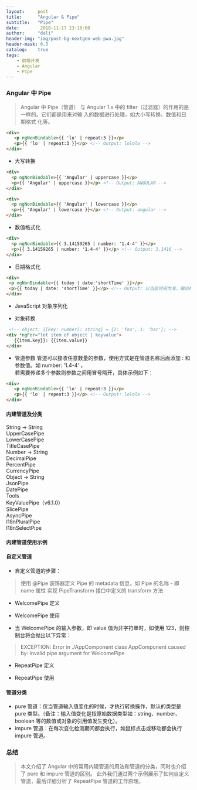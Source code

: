 ```yaml
---
layout:     post
title:      "Angular & Pipe"
subtitle:   "Pipe"
date:        2018-11-17 23:10:00
author:     "dali"
header-img: "img/post-bg-nextgen-web-pwa.jpg"
header-mask: 0.3
catalog:    true
tags:
    - 前端开发
    - Angular
    - Pipe
---
```



### Angular 中 Pipe
> Angular 中 Pipe（管道） 与 Angular 1.x 中的 filter（过滤器）的作用的是一样的。它们都是用来对输  入的数据进行处理，如大小写转换、数值和日期格式  化等。

```html
<div>
   <p ngNonBindable>{{ 'lo' | repeat:3 }}</p>
   <p>{{ 'lo' | repeat:3 }}</p> <!-- Output: lololo -->
</div>
```


- 大写转换
```html
<div>
  <p ngNonBindable>{{ 'Angular' | uppercase }}</p>
  <p>{{ 'Angular' | uppercase }}</p> <!-- Output: ANGULAR -->
</div>
```


```html
<div>
  <p ngNonBindable>{{ 'Angular' | lowercase }}</p>
  <p>{{ 'Angular' | lowercase }}</p> <!-- Output: angular -->
</div>
```

- 数值格式化
```html
<div>
  <p ngNonBindable>{{ 3.14159265 | number: '1.4-4' }}</p>
  <p>{{ 3.14159265 | number: '1.4-4' }}</p> <!-- Output: 3.1416 -->
</div>
```

- 日期格式化  
 
 ```html
<div>
  <p ngNonBindable>{{ today | date:'shortTime' }}</p>
  <p>{{ today | date: 'shortTime' }}</p> <!-- Output: 以当前时间为准，输出格式：10:40 AM -->
</div>  
```

- JavaScript 对象序列化



- 对象转换

 
```html
 <!-- object: {[key: number]: string} = {2: 'foo', 1: 'bar'}; -->
<div *ngFor="let item of object | keyvalue">
   {{item.key}}: {{item.value}} 
</div>
```


- 管道参数
管道可以接收任意数量的参数，使用方式是在管道名称后面添加 : 和参数值。如 number: '1.4-4' ，  
若需要传递多个参数则参数之间用冒号隔开，具体示例如下：

```html
<div>
   <p ngNonBindable>{{ 'lo' | repeat:3 }}</p>
   <p>{{ 'lo' | repeat:3 }}</p> <!-- Output: lololo -->
</div>
```
#### 内建管道及分类
String -> String  
UpperCasePipe  
LowerCasePipe  
TitleCasePipe  
Number -> String  
DecimalPipe  
PercentPipe  
CurrencyPipe  
Object -> String  
JsonPipe  
DatePipe  
Tools  
KeyValuePipe（v6.1.0）  
SlicePipe  
AsyncPipe  
I18nPluralPipe  
I18nSelectPipe 

#### 内建管道使用示例 

#### 自定义管道
- 自定义管道的步骤：

> 使用 @Pipe 装饰器定义 Pipe 的 metadata 信息，如 Pipe 的名称 - 即 name 属性
实现 PipeTransform 接口中定义的 transform 方法
- WelcomePipe 定义  

- WelcomePipe 使用

- 当 WelcomePipe 的输入参数，即 value 值为非字符串时，如使用 123，则控制台将会抛出以下异常：


> EXCEPTION: Error in ./AppComponent class AppComponent caused by: Invalid pipe argument for WelcomePipe

- RepeatPipe 定义

- RepeatPipe 使用

#### 管道分类
-  pure 管道：仅当管道输入值变化的时候，才执行转换操作，默认的类型是 pure 类型。（备注：输入值变化是指原始数据类型如：string、number、boolean 等的数值或对象的引用值发生变化）。  
- impure 管道：在每次变化检测期间都会执行，如鼠标点击或移动都会执行 impure 管道。  
### 总结
> 本文介绍了 Angular 中的常用内建管道的用法和管道的分类，同时也介绍了 pure 和 impure 管道的区别。 此外我们通过两个示例展示了如何自定义管道，最后详细分析了 RepeatPipe 管道的工作原理。

